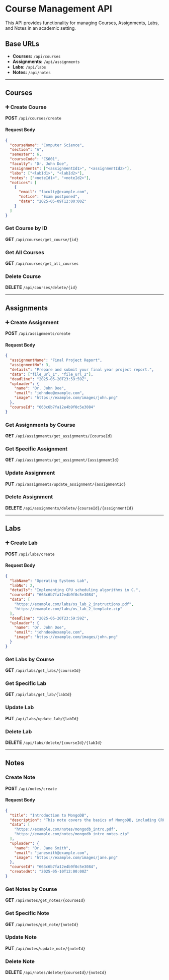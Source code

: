 #  Course Management API


This API provides functionality for managing Courses, Assignments, Labs, and Notes in an academic setting.

##  Base URLs

- **Courses:** `/api/courses`
- **Assignments:** `/api/assignments`
- **Labs:** `/api/labs`
- **Notes:** `/api/notes`
---
##  Courses

### ➕ Create Course

**POST** `/api/courses/create`

#### Request Body
```json
{
  "courseName": "Computer Science",
  "section": "A",
  "semester": 6,
  "courseCode": "CS601",
  "faculty": "Dr. John Doe",
  "assignments": ["<assignmentId1>", "<assignmentId2>"],
  "labs": ["<labId1>", "<labId2>"],
  "notes": ["<noteId1>", "<noteId2>"],
  "notices": [
    {
      "email": "faculty@example.com",
      "notice": "Exam postponed",
      "date": "2025-05-09T12:00:00Z"
    }
  ]
}
```

### Get Course by ID

**GET** `/api/courses/get_course/{id}`

### Get All Courses

**GET** `/api/courses/get_all_courses`

### Delete Course

**DELETE** `/api/courses/delete/{id}`

---

## Assignments

### ➕ Create Assignment

**POST** `/api/assignments/create`

#### Request Body
```json
{
  "assignmentName": "Final Project Report",
  "assignmentNo": 3,
  "details": "Prepare and submit your final year project report.",
  "data": ["file_url_1", "file_url_2"],
  "deadline": "2025-05-20T23:59:59Z",
  "uploader": {
    "name": "Dr. John Doe",
    "email": "johndoe@example.com",
    "image": "https://example.com/images/john.png"
  },
  "courseId": "663c6b7fa12e4b9f0c5e3084"
}
```

### Get Assignments by Course

**GET** `/api/assignments/get_assignments/{courseId}`

### Get Specific Assignment

**GET** `/api/assignments/get_assignment/{assignmentId}`

### Update Assignment

**PUT** `/api/assignments/update_assignment/{assignmentId}`

### Delete Assignment

**DELETE** `/api/assignments/delete/{courseId}/{assignmentId}`

---

## Labs

### ➕ Create Lab

**POST** `/api/labs/create`

#### Request Body
```json
{
  "labName": "Operating Systems Lab",
  "labNo": 2,
  "details": "Implementing CPU scheduling algorithms in C.",
  "courseId": "663c6b7fa12e4b9f0c5e3084",
  "data": [
    "https://example.com/labs/os_lab_2_instructions.pdf",
    "https://example.com/labs/os_lab_2_template.zip"
  ],
  "deadline": "2025-05-20T23:59:59Z",
  "uploader": {
    "name": "Dr. John Doe",
    "email": "johndoe@example.com",
    "image": "https://example.com/images/john.png"
  }
}
```

### Get Labs by Course

**GET** `/api/labs/get_labs/{courseId}`

### Get Specific Lab

**GET** `/api/labs/get_lab/{labId}`

### Update Lab

**PUT** `/api/labs/update_lab/{labId}`

### Delete Lab

**DELETE** `/api/labs/delete/{courseId}/{labId}`

---

## Notes

### Create Note

**POST** `/api/notes/create`

#### Request Body
```json
{
  "title": "Introduction to MongoDB",
  "description": "This note covers the basics of MongoDB, including CRUD",
  "data": [
    "https://example.com/notes/mongodb_intro.pdf",
    "https://example.com/notes/mongodb_intro_notes.zip"
  ],
  "uploader": {
    "name": "Dr. Jane Smith",
    "email": "janesmith@example.com",
    "image": "https://example.com/images/jane.png"
  },
  "courseId": "663c6b7fa12e4b9f0c5e3084",
  "createdAt": "2025-05-10T12:00:00Z"
}
```

### Get Notes by Course

**GET** `/api/notes/get_notes/{courseId}`

### Get Specific Note

**GET** `/api/notes/get_note/{noteId}`

### Update Note

**PUT** `/api/notes/update_note/{noteId}`

### Delete Note

**DELETE** `/api/notes/delete/{courseId}/{noteId}`

